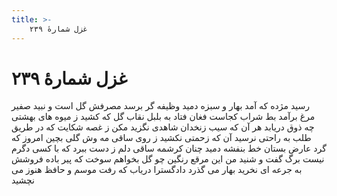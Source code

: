 ```yaml
---
title: >-
    غزل شمارهٔ ۲۳۹
---
```

# غزل شمارهٔ ۲۳۹

رسید مژده که آمد بهار و سبزه دمید
وظیفه گر برسد مصرفش گل است و نبید
صفیر مرغ برآمد بط شراب کجاست
فغان فتاد به بلبل نقاب گل که کشید
ز میوه های بهشتی چه ذوق دریابد
هر آن که سیب زنخدان شاهدی نگزید
مکن ز غصه شکایت که در طریق طلب
به راحتی نرسید آن که زحمتی نکشید
ز روی ساقی مه وش گلی بچین امروز
که گرد عارض بستان خط بنفشه دمید
چنان کرشمه ساقی دلم ز دست ببرد
که با کسی دگرم نیست برگ گفت و شنید
من این مرقع رنگین چو گل بخواهم سوخت
که پیر باده فروشش به جرعه ای نخرید
بهار می گذرد دادگسترا دریاب
که رفت موسم و حافظ هنوز می نچشید
